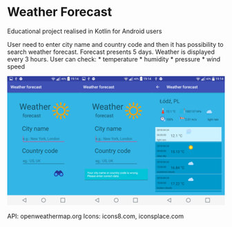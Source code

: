 # Weather Forecast

Educational project realised in Kotlin for Android users

User need to enter city name and country code and then it has possibility to search weather forecast.
Forecast presents 5 days. Weather is displayed every 3 hours.
User can check:
    * temperature
    * humidity
    * pressure
    * wind speed

![alt text](screenshots/screenshot_merged.png "start view | start view after wrong input data | forecast presentation")

API: openweathermap.org
Icons: icons8.com, iconsplace.com